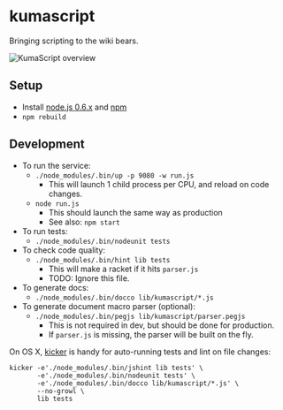 # kumascript

Bringing scripting to the wiki bears.

![KumaScript overview](https://wiki.mozilla.org/images/thumb/2/2b/Kumascript.png/1000px-Kumascript.png)

## Setup

* Install [node.js 0.6.x](http://nodejs.org/docs/v0.6.10/) and [npm](http://npmjs.org/)
* `npm rebuild`

## Development

* To run the service:
    * `./node_modules/.bin/up -p 9080 -w run.js`
        * This will launch 1 child process per CPU, and reload on code changes.
    * `node run.js`
        * This should launch the same way as production
        * See also: `npm start`
* To run tests:
    * `./node_modules/.bin/nodeunit tests`
* To check code quality:
    * `./node_modules/.bin/hint lib tests`
        * This will make a racket if it hits `parser.js`
        * TODO: Ignore this file.
* To generate docs:
    * `./node_modules/.bin/docco lib/kumascript/*.js`
* To generate document macro parser (optional):
    * `./node_modules/.bin/pegjs lib/kumascript/parser.pegjs`
        * This is not required in dev, but should be done for production.
        * If `parser.js` is missing, the parser will be built on the fly.

On OS X, [kicker](https://github.com/alloy/kicker) is handy for auto-running
tests and lint on file changes:

    kicker -e'./node_modules/.bin/jshint lib tests' \
           -e'./node_modules/.bin/nodeunit tests' \
           -e'./node_modules/.bin/docco lib/kumascript/*.js' \
           --no-growl \
           lib tests
